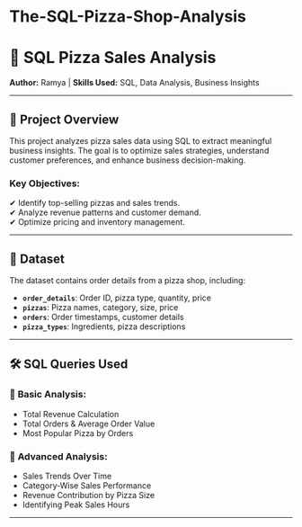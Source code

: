 # The-SQL-Pizza-Shop-Analysis
# 📌 SQL Pizza Sales Analysis  

**Author:** Ramya | **Skills Used:** SQL, Data Analysis, Business Insights  

---

## 📖 Project Overview  
This project analyzes pizza sales data using SQL to extract meaningful business insights. The goal is to optimize sales strategies, understand customer preferences, and enhance business decision-making.  

### **Key Objectives:**  
✔ Identify top-selling pizzas and sales trends.  
✔ Analyze revenue patterns and customer demand.  
✔ Optimize pricing and inventory management.  

---

## 📂 Dataset  
The dataset contains order details from a pizza shop, including:  

- **`order_details`**: Order ID, pizza type, quantity, price  
- **`pizzas`**: Pizza names, category, size, price  
- **`orders`**: Order timestamps, customer details  
- **`pizza_types`**: Ingredients, pizza descriptions  

---

## 🛠 SQL Queries Used  

### 🔹 **Basic Analysis:**  
- Total Revenue Calculation  
- Total Orders & Average Order Value  
- Most Popular Pizza by Orders  

### 🔹 **Advanced Analysis:**  
- Sales Trends Over Time  
- Category-Wise Sales Performance  
- Revenue Contribution by Pizza Size  
- Identifying Peak Sales Hours  

---




